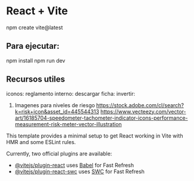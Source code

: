 # React + Vite

npm create vite@latest

## Para ejecutar: 
npm install
npm run dev

## Recursos utiles
iconos:
reglamento interno: <FilePdfOutlined /> 
descargar ficha:  <FileTextOutlined />
invertir: <MoneyCollectTwoTone />


1. Imagenes para niveles de riesgo
https://stock.adobe.com/cl/search?k=risk+icon&asset_id=445544313
https://www.vecteezy.com/vector-art/16185704-speedometer-tachometer-indicator-icons-performance-measurement-risk-meter-vector-illustration


This template provides a minimal setup to get React working in Vite with HMR and some ESLint rules.

Currently, two official plugins are available:

- [@vitejs/plugin-react](https://github.com/vitejs/vite-plugin-react/blob/main/packages/plugin-react/README.md) uses [Babel](https://babeljs.io/) for Fast Refresh
- [@vitejs/plugin-react-swc](https://github.com/vitejs/vite-plugin-react-swc) uses [SWC](https://swc.rs/) for Fast Refresh
